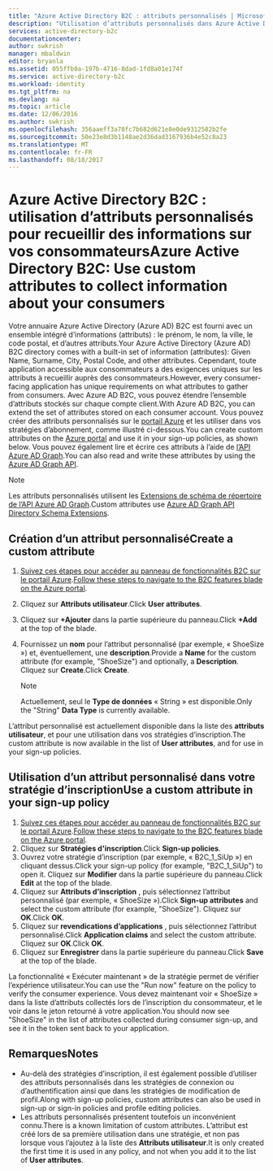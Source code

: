 ```yaml
---
title: "Azure Active Directory B2C : attributs personnalisés | Microsoft Docs"
description: "Utilisation d’attributs personnalisés dans Azure Active Directory B2C pour collecter des informations sur vos consommateurs"
services: active-directory-b2c
documentationcenter: 
author: swkrish
manager: mbaldwin
editor: bryanla
ms.assetid: 055ffb0a-197b-4716-8dad-1fd8a01e174f
ms.service: active-directory-b2c
ms.workload: identity
ms.tgt_pltfrm: na
ms.devlang: na
ms.topic: article
ms.date: 12/06/2016
ms.author: swkrish
ms.openlocfilehash: 356aaeff3a78fc7b682d621e8e0de9312582b2fe
ms.sourcegitcommit: 50e23e8d3b1148ae2d36dad3167936b4e52c8a23
ms.translationtype: MT
ms.contentlocale: fr-FR
ms.lasthandoff: 08/18/2017
---
```

# <a name="azure-active-directory-b2c-use-custom-attributes-to-collect-information-about-your-consumers"></a><span data-ttu-id="50983-103">Azure Active Directory B2C : utilisation d’attributs personnalisés pour recueillir des informations sur vos consommateurs</span><span class="sxs-lookup"><span data-stu-id="50983-103">Azure Active Directory B2C: Use custom attributes to collect information about your consumers</span></span>
<span data-ttu-id="50983-104">Votre annuaire Azure Active Directory (Azure AD) B2C est fourni avec un ensemble intégré d’informations (attributs) : le prénom, le nom, la ville, le code postal, et d’autres attributs.</span><span class="sxs-lookup"><span data-stu-id="50983-104">Your Azure Active Directory (Azure AD) B2C directory comes with a built-in set of information (attributes): Given Name, Surname, City, Postal Code, and other attributes.</span></span> <span data-ttu-id="50983-105">Cependant, toute application accessible aux consommateurs a des exigences uniques sur les attributs à recueillir auprès des consommateurs.</span><span class="sxs-lookup"><span data-stu-id="50983-105">However, every consumer-facing application has unique requirements on what attributes to gather from consumers.</span></span> <span data-ttu-id="50983-106">Avec Azure AD B2C, vous pouvez étendre l’ensemble d’attributs stockés sur chaque compte client.</span><span class="sxs-lookup"><span data-stu-id="50983-106">With Azure AD B2C, you can extend the set of attributes stored on each consumer account.</span></span> <span data-ttu-id="50983-107">Vous pouvez créer des attributs personnalisés sur le [portail Azure](https://portal.azure.com/) et les utiliser dans vos stratégies d’abonnement, comme illustré ci-dessous.</span><span class="sxs-lookup"><span data-stu-id="50983-107">You can create custom attributes on the [Azure portal](https://portal.azure.com/) and use it in your sign-up policies, as shown below.</span></span> <span data-ttu-id="50983-108">Vous pouvez également lire et écrire ces attributs à l’aide de [l’API Azure AD Graph](active-directory-b2c-devquickstarts-graph-dotnet.md).</span><span class="sxs-lookup"><span data-stu-id="50983-108">You can also read and write these attributes by using the [Azure AD Graph API](active-directory-b2c-devquickstarts-graph-dotnet.md).</span></span>

> [!NOTE]
> <span data-ttu-id="50983-109">Les attributs personnalisés utilisent les [Extensions de schéma de répertoire de l’API Azure AD Graph](https://msdn.microsoft.com/library/azure/dn720459.aspx).</span><span class="sxs-lookup"><span data-stu-id="50983-109">Custom attributes use [Azure AD Graph API Directory Schema Extensions](https://msdn.microsoft.com/library/azure/dn720459.aspx).</span></span>
> 
> 

## <a name="create-a-custom-attribute"></a><span data-ttu-id="50983-110">Création d’un attribut personnalisé</span><span class="sxs-lookup"><span data-stu-id="50983-110">Create a custom attribute</span></span>
1. <span data-ttu-id="50983-111">[Suivez ces étapes pour accéder au panneau de fonctionnalités B2C sur le portail Azure](active-directory-b2c-app-registration.md#navigate-to-b2c-settings).</span><span class="sxs-lookup"><span data-stu-id="50983-111">[Follow these steps to navigate to the B2C features blade on the Azure portal](active-directory-b2c-app-registration.md#navigate-to-b2c-settings).</span></span>
2. <span data-ttu-id="50983-112">Cliquez sur **Attributs utilisateur**.</span><span class="sxs-lookup"><span data-stu-id="50983-112">Click **User attributes**.</span></span>
3. <span data-ttu-id="50983-113">Cliquez sur **+Ajouter** dans la partie supérieure du panneau.</span><span class="sxs-lookup"><span data-stu-id="50983-113">Click **+Add** at the top of the blade.</span></span>
4. <span data-ttu-id="50983-114">Fournissez un **nom** pour l’attribut personnalisé (par exemple, « ShoeSize ») et, éventuellement, une **description**.</span><span class="sxs-lookup"><span data-stu-id="50983-114">Provide a **Name** for the custom attribute (for example, "ShoeSize") and optionally, a **Description**.</span></span> <span data-ttu-id="50983-115">Cliquez sur **Create**.</span><span class="sxs-lookup"><span data-stu-id="50983-115">Click **Create**.</span></span>
   
   > [!NOTE]
   > <span data-ttu-id="50983-116">Actuellement, seul le **Type de données** « String » est disponible.</span><span class="sxs-lookup"><span data-stu-id="50983-116">Only the "String" **Data Type** is currently available.</span></span>
   > 
   > 

<span data-ttu-id="50983-117">L’attribut personnalisé est actuellement disponible dans la liste des **attributs utilisateur**, et pour une utilisation dans vos stratégies d’inscription.</span><span class="sxs-lookup"><span data-stu-id="50983-117">The custom attribute is now available in the list of **User attributes**, and for use in your sign-up policies.</span></span>

## <a name="use-a-custom-attribute-in-your-sign-up-policy"></a><span data-ttu-id="50983-118">Utilisation d’un attribut personnalisé dans votre stratégie d’inscription</span><span class="sxs-lookup"><span data-stu-id="50983-118">Use a custom attribute in your sign-up policy</span></span>
1. <span data-ttu-id="50983-119">[Suivez ces étapes pour accéder au panneau de fonctionnalités B2C sur le portail Azure](active-directory-b2c-app-registration.md#navigate-to-b2c-settings).</span><span class="sxs-lookup"><span data-stu-id="50983-119">[Follow these steps to navigate to the B2C features blade on the Azure portal](active-directory-b2c-app-registration.md#navigate-to-b2c-settings).</span></span>
2. <span data-ttu-id="50983-120">Cliquez sur **Stratégies d'inscription**.</span><span class="sxs-lookup"><span data-stu-id="50983-120">Click **Sign-up policies**.</span></span>
3. <span data-ttu-id="50983-121">Ouvrez votre stratégie d’inscription (par exemple, « B2C_1_SiUp ») en cliquant dessus.</span><span class="sxs-lookup"><span data-stu-id="50983-121">Click your sign-up policy (for example, "B2C_1_SiUp") to open it.</span></span> <span data-ttu-id="50983-122">Cliquez sur **Modifier** dans la partie supérieure du panneau.</span><span class="sxs-lookup"><span data-stu-id="50983-122">Click **Edit** at the top of the blade.</span></span>
4. <span data-ttu-id="50983-123">Cliquez sur **Attributs d’inscription** , puis sélectionnez l’attribut personnalisé (par exemple, « ShoeSize »).</span><span class="sxs-lookup"><span data-stu-id="50983-123">Click **Sign-up attributes** and select the custom attribute (for example, "ShoeSize").</span></span> <span data-ttu-id="50983-124">Cliquez sur **OK**.</span><span class="sxs-lookup"><span data-stu-id="50983-124">Click **OK**.</span></span>
5. <span data-ttu-id="50983-125">Cliquez sur **revendications d’applications** , puis sélectionnez l’attribut personnalisé.</span><span class="sxs-lookup"><span data-stu-id="50983-125">Click **Application claims** and select the custom attribute.</span></span> <span data-ttu-id="50983-126">Cliquez sur **OK**.</span><span class="sxs-lookup"><span data-stu-id="50983-126">Click **OK**.</span></span>
6. <span data-ttu-id="50983-127">Cliquez sur **Enregistrer** dans la partie supérieure du panneau.</span><span class="sxs-lookup"><span data-stu-id="50983-127">Click **Save** at the top of the blade.</span></span>

<span data-ttu-id="50983-128">La fonctionnalité « Exécuter maintenant » de la stratégie permet de vérifier l’expérience utilisateur.</span><span class="sxs-lookup"><span data-stu-id="50983-128">You can use the "Run now" feature on the policy to verify the consumer experience.</span></span> <span data-ttu-id="50983-129">Vous devez maintenant voir « ShoeSize » dans la liste d’attributs collectés lors de l’inscription du consommateur, et le voir dans le jeton retourné à votre application.</span><span class="sxs-lookup"><span data-stu-id="50983-129">You should now see "ShoeSize" in the list of attributes collected during consumer sign-up, and see it in the token sent back to your application.</span></span>

## <a name="notes"></a><span data-ttu-id="50983-130">Remarques</span><span class="sxs-lookup"><span data-stu-id="50983-130">Notes</span></span>
* <span data-ttu-id="50983-131">Au-delà des stratégies d’inscription, il est également possible d’utiliser des attributs personnalisés dans les stratégies de connexion ou d’authentification ainsi que dans les stratégies de modification de profil.</span><span class="sxs-lookup"><span data-stu-id="50983-131">Along with sign-up policies, custom attributes can also be used in sign-up or sign-in policies and profile editing policies.</span></span>
* <span data-ttu-id="50983-132">Les attributs personnalisés présentent toutefois un inconvénient connu.</span><span class="sxs-lookup"><span data-stu-id="50983-132">There is a known limitation of custom attributes.</span></span> <span data-ttu-id="50983-133">L’attribut est créé lors de sa première utilisation dans une stratégie, et non pas lorsque vous l’ajoutez à la liste des **Attributs utilisateur**.</span><span class="sxs-lookup"><span data-stu-id="50983-133">It is only created the first time it is used in any policy, and not when you add it to the list of **User attributes**.</span></span>

